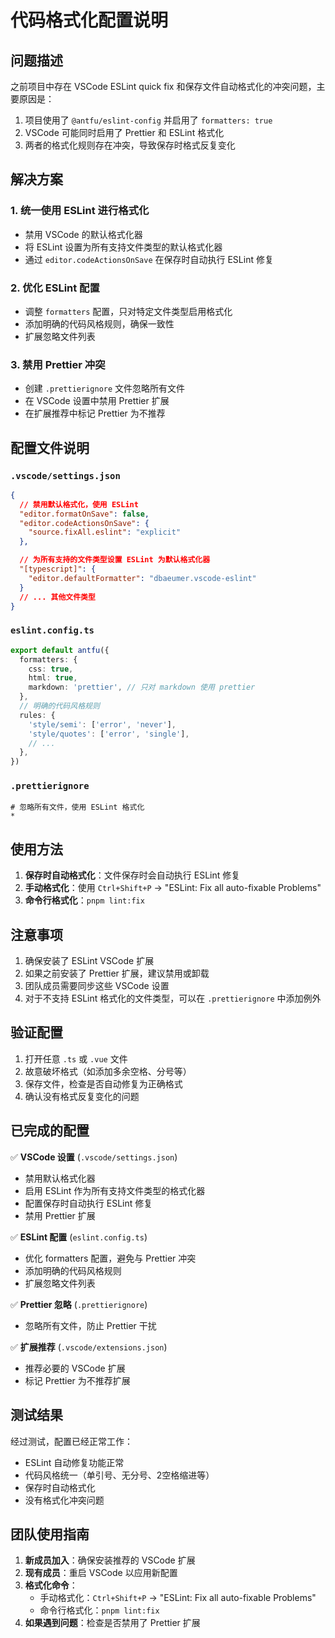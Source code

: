 # 代码格式化配置说明

## 问题描述

之前项目中存在 VSCode ESLint quick fix 和保存文件自动格式化的冲突问题，主要原因是：

1. 项目使用了 `@antfu/eslint-config` 并启用了 `formatters: true`
2. VSCode 可能同时启用了 Prettier 和 ESLint 格式化
3. 两者的格式化规则存在冲突，导致保存时格式反复变化

## 解决方案

### 1. 统一使用 ESLint 进行格式化

- 禁用 VSCode 的默认格式化器
- 将 ESLint 设置为所有支持文件类型的默认格式化器
- 通过 `editor.codeActionsOnSave` 在保存时自动执行 ESLint 修复

### 2. 优化 ESLint 配置

- 调整 `formatters` 配置，只对特定文件类型启用格式化
- 添加明确的代码风格规则，确保一致性
- 扩展忽略文件列表

### 3. 禁用 Prettier 冲突

- 创建 `.prettierignore` 文件忽略所有文件
- 在 VSCode 设置中禁用 Prettier 扩展
- 在扩展推荐中标记 Prettier 为不推荐

## 配置文件说明

### `.vscode/settings.json`

```json
{
  // 禁用默认格式化，使用 ESLint
  "editor.formatOnSave": false,
  "editor.codeActionsOnSave": {
    "source.fixAll.eslint": "explicit"
  },

  // 为所有支持的文件类型设置 ESLint 为默认格式化器
  "[typescript]": {
    "editor.defaultFormatter": "dbaeumer.vscode-eslint"
  }
  // ... 其他文件类型
}
```

### `eslint.config.ts`

```typescript
export default antfu({
  formatters: {
    css: true,
    html: true,
    markdown: 'prettier', // 只对 markdown 使用 prettier
  },
  // 明确的代码风格规则
  rules: {
    'style/semi': ['error', 'never'],
    'style/quotes': ['error', 'single'],
    // ...
  },
})
```

### `.prettierignore`

```
# 忽略所有文件，使用 ESLint 格式化
*
```

## 使用方法

1. **保存时自动格式化**：文件保存时会自动执行 ESLint 修复
2. **手动格式化**：使用 `Ctrl+Shift+P` → "ESLint: Fix all auto-fixable Problems"
3. **命令行格式化**：`pnpm lint:fix`

## 注意事项

1. 确保安装了 ESLint VSCode 扩展
2. 如果之前安装了 Prettier 扩展，建议禁用或卸载
3. 团队成员需要同步这些 VSCode 设置
4. 对于不支持 ESLint 格式化的文件类型，可以在 `.prettierignore` 中添加例外

## 验证配置

1. 打开任意 `.ts` 或 `.vue` 文件
2. 故意破坏格式（如添加多余空格、分号等）
3. 保存文件，检查是否自动修复为正确格式
4. 确认没有格式反复变化的问题

## 已完成的配置

✅ **VSCode 设置** (`.vscode/settings.json`)
- 禁用默认格式化器
- 启用 ESLint 作为所有支持文件类型的格式化器
- 配置保存时自动执行 ESLint 修复
- 禁用 Prettier 扩展

✅ **ESLint 配置** (`eslint.config.ts`)
- 优化 formatters 配置，避免与 Prettier 冲突
- 添加明确的代码风格规则
- 扩展忽略文件列表

✅ **Prettier 忽略** (`.prettierignore`)
- 忽略所有文件，防止 Prettier 干扰

✅ **扩展推荐** (`.vscode/extensions.json`)
- 推荐必要的 VSCode 扩展
- 标记 Prettier 为不推荐扩展

## 测试结果

经过测试，配置已经正常工作：
- ESLint 自动修复功能正常
- 代码风格统一（单引号、无分号、2空格缩进等）
- 保存时自动格式化
- 没有格式化冲突问题

## 团队使用指南

1. **新成员加入**：确保安装推荐的 VSCode 扩展
2. **现有成员**：重启 VSCode 以应用新配置
3. **格式化命令**：
   - 手动格式化：`Ctrl+Shift+P` → "ESLint: Fix all auto-fixable Problems"
   - 命令行格式化：`pnpm lint:fix`
4. **如果遇到问题**：检查是否禁用了 Prettier 扩展
